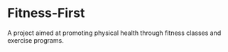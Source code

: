 # Fitness-First
A project aimed at promoting physical health through fitness classes and exercise programs.
